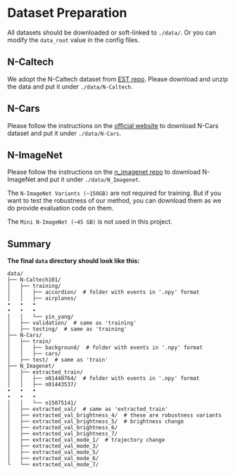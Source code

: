 # Dataset Preparation

All datasets should be downloaded or soft-linked to `./data/`.
Or you can modify the `data_root` value in the config files.

## N-Caltech

We adopt the N-Caltech dataset from [EST repo](https://github.com/uzh-rpg/rpg_event_representation_learning#training).
Please download and unzip the data and put it under `./data/N-Caltech`.

## N-Cars

Please follow the instructions on the [official website](https://www.prophesee.ai/2018/03/13/dataset-n-cars/) to download N-Cars dataset and put it under `./data/N-Cars`.

## N-ImageNet

Please follow the instructions on the [n_imagenet repo](https://github.com/82magnolia/n_imagenet#n-imagenet-towards-robust-fine-grained-object-recognition-with-event-cameras) to download N-ImageNet and put it under `./data/N_Imagenet`.

The `N-ImageNet Variants (~150GB)` are not required for training.
But if you want to test the robustness of our method, you can download them as we do provide evaluation code on them.

The `Mini N-ImageNet (~45 GB)` is not used in this project.

## Summary

**The final `data` directory should look like this:**

```
data/
├── N-Caltech101/
│   ├── training/
│   │   ├── accordion/  # folder with events in '.npy' format
│   │   ├── airplanes/
•   •   •
•   •   •
│   │   └── yin_yang/
│   ├── validation/  # same as 'training'
│   ├── testing/  # same as 'training'
├── N-Cars/
│   ├── train/
│   │   ├── background/  # folder with events in '.npy' format
│   │   ├── cars/
│   ├── test/  # same as 'train'
├── N_Imagenet/
│   ├── extracted_train/
│   │   ├── n01440764/  # folder with events in '.npy' format
│   │   ├── n01443537/
•   •   •
•   •   •
│   │   └── n15075141/
│   ├── extracted_val/  # same as 'extracted_train'
│   ├── extracted_val_brightness_4/  # these are robustness variants
│   ├── extracted_val_brightness_5/  # brightness change
│   ├── extracted_val_brightness_6/
│   ├── extracted_val_brightness_7/
│   ├── extracted_val_mode_1/  # trajectory change
│   ├── extracted_val_mode_3/
│   ├── extracted_val_mode_5/
│   ├── extracted_val_mode_6/
└   └── extracted_val_mode_7/
```
